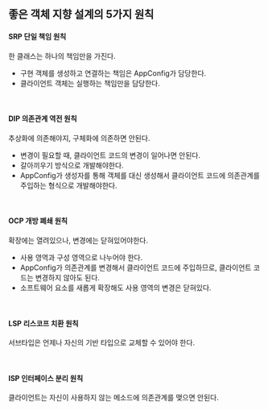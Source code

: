 ## 좋은 객체 지향 설계의 5가지 원칙

#### SRP 단일 책임 원칙
한 클래스는 하나의 책임만을 가진다.
- 구현 객체를 생성하고 연결하는 책임은 AppConfig가 담당한다.  
- 클라이언트 객체는 실행하는 책임만을 담당한다.  

<br/>

#### DIP 의존관계 역전 원칙
추상화에 의존해야지, 구체화에 의존하면 안된다.  
- 변경이 필요할 때, 클라이언트 코드의 변경이 일어나면 안된다.
- 갈아끼우기 방식으로 개발해야한다.
- AppConfig가 생성자를 통해 객체를 대신 생성해서 클라이언트 코드에 의존관계를 주입하는 형식으로 개발해야한다.

<br/>

#### OCP 개방 폐쇄 원칙
확장에는 열려있으나, 변경에는 닫혀있어야한다.
- 사용 영역과 구성 영역으로 나누어야 한다.
- AppConfig가 의존관계를 변경해서 클라이언트 코드에 주입하므로, 클라이언트 코드는 변경하지 않아도 된다. 
- 소프트웨어 요소를 새롭게 확장해도 사용 영역의 변경은 닫혀있다.

<br/>

#### LSP 리스코프 치환 원칙
서브타입은 언제나 자신의 기반 타입으로 교체할 수 있어야 한다.

<br/>

#### ISP 인터페이스 분리 원칙
클라이언트는 자신이 사용하지 않는 메소드에 의존관계를 맺으면 안된다. 
